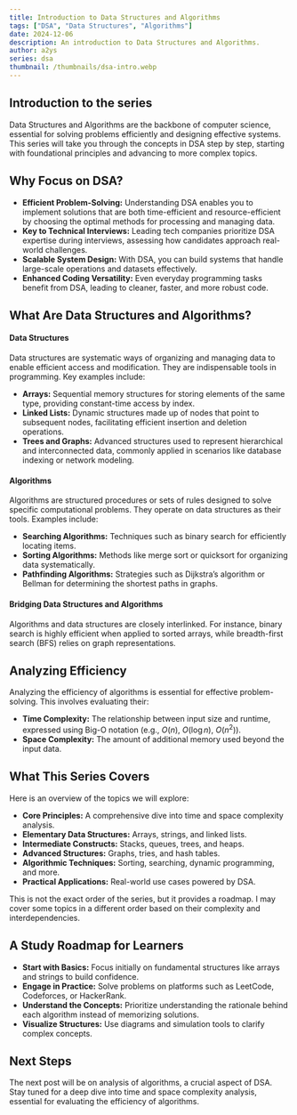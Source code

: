 ```yaml
---
title: Introduction to Data Structures and Algorithms
tags: ["DSA", "Data Structures", "Algorithms"]
date: 2024-12-06
description: An introduction to Data Structures and Algorithms.
author: a2ys
series: dsa
thumbnail: /thumbnails/dsa-intro.webp
---
```


## Introduction to the series

Data Structures and Algorithms are the backbone of computer science, essential for solving problems efficiently and designing effective systems. This series will take you through the concepts in DSA step by step, starting with foundational principles and advancing to more complex topics.

## Why Focus on DSA?

- **Efficient Problem-Solving:** Understanding DSA enables you to implement solutions that are both time-efficient and resource-efficient by choosing the optimal methods for processing and managing data.
- **Key to Technical Interviews:** Leading tech companies prioritize DSA expertise during interviews, assessing how candidates approach real-world challenges.
- **Scalable System Design:** With DSA, you can build systems that handle large-scale operations and datasets effectively.
- **Enhanced Coding Versatility:** Even everyday programming tasks benefit from DSA, leading to cleaner, faster, and more robust code.

## What Are Data Structures and Algorithms?

#### Data Structures

Data structures are systematic ways of organizing and managing data to enable efficient access and modification. They are indispensable tools in programming. Key examples include:

- **Arrays:** Sequential memory structures for storing elements of the same type, providing constant-time access by index.
- **Linked Lists:** Dynamic structures made up of nodes that point to subsequent nodes, facilitating efficient insertion and deletion operations.
- **Trees and Graphs:** Advanced structures used to represent hierarchical and interconnected data, commonly applied in scenarios like database indexing or network modeling.

#### Algorithms

Algorithms are structured procedures or sets of rules designed to solve specific computational problems. They operate on data structures as their tools. Examples include:

- **Searching Algorithms:** Techniques such as binary search for efficiently locating items.
- **Sorting Algorithms:** Methods like merge sort or quicksort for organizing data systematically.
- **Pathfinding Algorithms:** Strategies such as Dijkstra’s algorithm or Bellman for determining the shortest paths in graphs.

#### Bridging Data Structures and Algorithms

Algorithms and data structures are closely interlinked. For instance, binary search is highly efficient when applied to sorted arrays, while breadth-first search (BFS) relies on graph representations.

## Analyzing Efficiency

Analyzing the efficiency of algorithms is essential for effective problem-solving. This involves evaluating their:

- **Time Complexity:** The relationship between input size and runtime, expressed using Big-O notation (e.g., $O(n)$, $O(\log n)$, $O(n^2)$).
- **Space Complexity:** The amount of additional memory used beyond the input data.

## What This Series Covers

Here is an overview of the topics we will explore:

- **Core Principles:** A comprehensive dive into time and space complexity analysis.
- **Elementary Data Structures:** Arrays, strings, and linked lists.
- **Intermediate Constructs:** Stacks, queues, trees, and heaps.
- **Advanced Structures:** Graphs, tries, and hash tables.
- **Algorithmic Techniques:** Sorting, searching, dynamic programming, and more.
- **Practical Applications:** Real-world use cases powered by DSA.

This is not the exact order of the series, but it provides a roadmap. I may cover some topics in a different order based on their complexity and interdependencies.

## A Study Roadmap for Learners

- **Start with Basics:** Focus initially on fundamental structures like arrays and strings to build confidence.
- **Engage in Practice:** Solve problems on platforms such as LeetCode, Codeforces, or HackerRank.
- **Understand the Concepts:** Prioritize understanding the rationale behind each algorithm instead of memorizing solutions.
- **Visualize Structures:** Use diagrams and simulation tools to clarify complex concepts.

## Next Steps

The next post will be on analysis of algorithms, a crucial aspect of DSA. Stay tuned for a deep dive into time and space complexity analysis, essential for evaluating the efficiency of algorithms.
